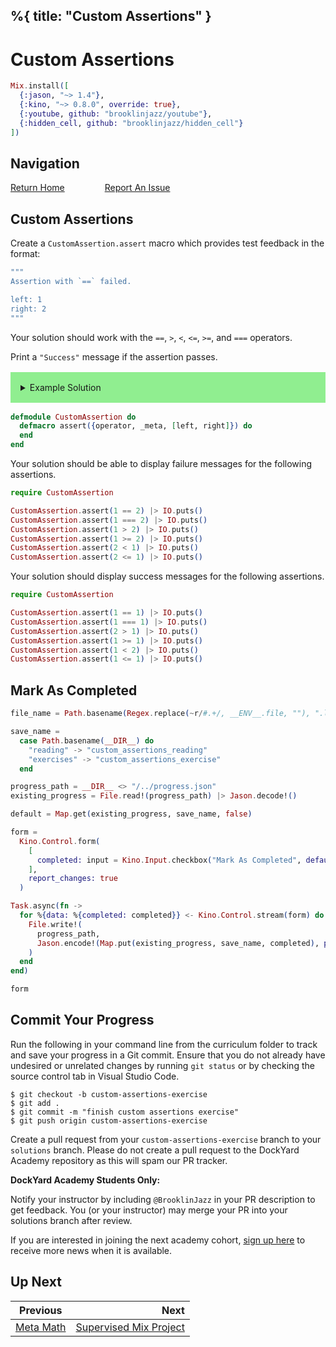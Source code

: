 %{
  title: "Custom Assertions"
}
---
# Custom Assertions

```elixir
Mix.install([
  {:jason, "~> 1.4"},
  {:kino, "~> 0.8.0", override: true},
  {:youtube, github: "brooklinjazz/youtube"},
  {:hidden_cell, github: "brooklinjazz/hidden_cell"}
])
```

## Navigation

[Return Home](../start.livemd)<span style="padding: 0 30px"></span>
[Report An Issue](https://github.com/DockYard-Academy/beta_curriculum/issues/new?assignees=&labels=&template=issue.md&title=)

## Custom Assertions

Create a `CustomAssertion.assert` macro which provides test feedback in the format:

<!-- livebook:{"force_markdown":true} -->

```elixir
"""
Assertion with `==` failed.

left: 1
right: 2
"""
```

Your solution should work with the `==`, `>`, `<`, `<=`, `>=`, and `===` operators.

Print a `"Success"` message if the assertion passes.

<details style="background-color: lightgreen; padding: 1rem; margin: 1rem 0;">
<summary>Example Solution</summary>

If we want to have full control over the result, one solution would be to use multiple function heads (or any means of control flow) for each operator. However, if we don't have custom messages for each operator, we can cleverly use the `apply/3` function to keep our solution minimal.

```elixir
defmodule CustomAssertion do
  @success "Success!"

  def check(operator, left, right) do
    if apply(Kernel, operator, [left, right]) do
      @success
    else
      """
      Assertion with #{operator} failed.
      left: #{left}
      right: #{right}
      """
    end
  end

  defmacro assert({operator, _meta, [left, right]}) do
    quote do
      CustomAssertion.check(unquote(operator), unquote(left), unquote(right))
    end
  end
end
```

</details>

```elixir
defmodule CustomAssertion do
  defmacro assert({operator, _meta, [left, right]}) do
  end
end
```

Your solution should be able to display failure messages for the following assertions.

```elixir
require CustomAssertion

CustomAssertion.assert(1 == 2) |> IO.puts()
CustomAssertion.assert(1 === 2) |> IO.puts()
CustomAssertion.assert(1 > 2) |> IO.puts()
CustomAssertion.assert(1 >= 2) |> IO.puts()
CustomAssertion.assert(2 < 1) |> IO.puts()
CustomAssertion.assert(2 <= 1) |> IO.puts()
```

Your solution should display success messages for the following assertions.

```elixir
require CustomAssertion

CustomAssertion.assert(1 == 1) |> IO.puts()
CustomAssertion.assert(1 === 1) |> IO.puts()
CustomAssertion.assert(2 > 1) |> IO.puts()
CustomAssertion.assert(1 >= 1) |> IO.puts()
CustomAssertion.assert(1 < 2) |> IO.puts()
CustomAssertion.assert(1 <= 1) |> IO.puts()
```

## Mark As Completed

<!-- livebook:{"attrs":{"source":"file_name = Path.basename(Regex.replace(~r/#.+/, __ENV__.file, \"\"), \".livemd\")\n\nsave_name =\n  case Path.basename(__DIR__) do\n    \"reading\" -> \"custom_assertions_reading\"\n    \"exercises\" -> \"custom_assertions_exercise\"\n  end\n\nprogress_path = __DIR__ <> \"/../progress.json\"\nexisting_progress = File.read!(progress_path) |> Jason.decode!()\n\ndefault = Map.get(existing_progress, save_name, false)\n\nform =\n  Kino.Control.form(\n    [\n      completed: input = Kino.Input.checkbox(\"Mark As Completed\", default: default)\n    ],\n    report_changes: true\n  )\n\nTask.async(fn ->\n  for %{data: %{completed: completed}} <- Kino.Control.stream(form) do\n    File.write!(\n      progress_path,\n      Jason.encode!(Map.put(existing_progress, save_name, completed), pretty: true)\n    )\n  end\nend)\n\nform","title":"Track Your Progress"},"chunks":null,"kind":"Elixir.HiddenCell","livebook_object":"smart_cell"} -->

```elixir
file_name = Path.basename(Regex.replace(~r/#.+/, __ENV__.file, ""), ".livemd")

save_name =
  case Path.basename(__DIR__) do
    "reading" -> "custom_assertions_reading"
    "exercises" -> "custom_assertions_exercise"
  end

progress_path = __DIR__ <> "/../progress.json"
existing_progress = File.read!(progress_path) |> Jason.decode!()

default = Map.get(existing_progress, save_name, false)

form =
  Kino.Control.form(
    [
      completed: input = Kino.Input.checkbox("Mark As Completed", default: default)
    ],
    report_changes: true
  )

Task.async(fn ->
  for %{data: %{completed: completed}} <- Kino.Control.stream(form) do
    File.write!(
      progress_path,
      Jason.encode!(Map.put(existing_progress, save_name, completed), pretty: true)
    )
  end
end)

form
```

## Commit Your Progress

Run the following in your command line from the curriculum folder to track and save your progress in a Git commit.
Ensure that you do not already have undesired or unrelated changes by running `git status` or by checking the source control tab in Visual Studio Code.

```
$ git checkout -b custom-assertions-exercise
$ git add .
$ git commit -m "finish custom assertions exercise"
$ git push origin custom-assertions-exercise
```

Create a pull request from your `custom-assertions-exercise` branch to your `solutions` branch.
Please do not create a pull request to the DockYard Academy repository as this will spam our PR tracker.

**DockYard Academy Students Only:**

Notify your instructor by including `@BrooklinJazz` in your PR description to get feedback.
You (or your instructor) may merge your PR into your solutions branch after review.

If you are interested in joining the next academy cohort, [sign up here](https://academy.dockyard.com/) to receive more news when it is available.

## Up Next

| Previous                                   | Next                                                               |
| ------------------------------------------ | -----------------------------------------------------------------: |
| [Meta Math](../exercises/meta_math.livemd) | [Supervised Mix Project](../reading/supervised_mix_project.livemd) |

